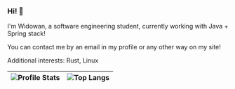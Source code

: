 ### Hi! 👋
I'm Widowan, a software engineering student, currently working with Java + Spring stack!

You can contact me by an email in my profile or any other way on my site!

Additional interests: Rust, Linux

| ![Profile Stats](https://github-readme-stats.vercel.app/api?username=Widowan&count_private=true&layout=compact&theme=material-palenight&bg_color=30,282c3d,5f3463) | ![Top Langs](https://github-readme-stats.vercel.app/api/top-langs/?username=Widowan&count_private=true&hide=javascript,css,html&exclude_repo=stratum-proxy&theme=material-palenight&bg_color=30,282c3d,5f3463&layout=compact) |
|--------------------------------------------------------------------------------------------------------------------------------------------------------------------|-------------------------------------------------------------------------------------------------------------------------------------------------------------------------------------------------------------------------------|
